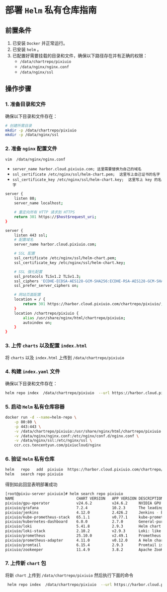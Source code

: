 # 部署 `Helm` 私有仓库指南

## 前置条件

1. 已安装 `Docker` 并正常运行。
2. 已安装 `helm` 。
3. 已配置好需要挂载的目录和文件，确保以下路径存在并有正确的权限：
   - `/data/chartrepo/pixiuio`
   - `/data/nginx/nginx.conf`
   - `/data/nginx/ssl`

## 操作步骤

### 1. 准备目录和文件

确保以下目录和文件存在：
```bash
# 创建所需目录
mkdir -p /data/chartrepo/pixiuio
mkdir -p /data/nginx/ssl
```

### 2. 准备 `nginx` 配置文件
```bash
vim  /data/nginx/nginx.conf
```

   - `server_name harbor.cloud.pixiuio.com; 这里需要替换为自己的域名`
   - `ssl_certificate /etc/nginx/ssl/helm-chart.pem;  这里写上自己证书的名字`
   - `ssl_certificate_key /etc/nginx/ssl/helm-chart.key;  这里写上 key 的名字`

```bash
server {
    listen 80;
    server_name localhost;

    # 重定向所有 HTTP 请求到 HTTPS
    return 301 https://$host$request_uri;
}

server {
    listen 443 ssl;
    # 配置域名
    server_name harbor.cloud.pixiuio.com;

    # SSL 配置
    ssl_certificate /etc/nginx/ssl/helm-chart.pem;
    ssl_certificate_key /etc/nginx/ssl/helm-chart.key;

    # SSL 强化配置
    ssl_protocols TLSv1.2 TLSv1.3;
    ssl_ciphers 'ECDHE-ECDSA-AES128-GCM-SHA256:ECDHE-RSA-AES128-GCM-SHA256:...';
    ssl_prefer_server_ciphers on;

    # 网站页面配置
    location = / {
        return 301 https://harbor.cloud.pixiuio.com/chartrepo/pixiuio/;
    }
    location /chartrepo/pixiuio {
        alias /usr/share/nginx/html/chartrepo/pixiuio;
        autoindex on;
    }
}
```

### 3. 上传 `charts` 以及配置 `index.html`


将 `charts` 以及 `index.html`  上传到 `/data/chartrepo/pixiuio`


### 4. 构建 `index.yaml` 文件

确保以下目录和文件存在：
```bash
helm repo index  /data/chartrepo/pixiuio  --url https://harbor.cloud.pixiuio.com/chartrepo/pixiuio
```
### 5. 启动 `Helm` 私有仓库容器

```bash
docker run -d --name=helm-repo \
    -p 80:80 \
    -p 443:443 \
    -v /data/chartrepo/pixiuio:/usr/share/nginx/html/chartrepo/pixiuio \
    -v /data/nginx/nginx.conf:/etc/nginx/conf.d/nginx.conf \
    -v /data/nginx/ssl:/etc/nginx/ssl \
    ccr.ccs.tencentyun.com/pixiucloud/nginx

```

### 6. 验证 `Helm` 私有仓库

```bash
helm   repo   add  pixiuio  https://harbor.cloud.pixiuio.com/chartrepo/pixiuio
helm   search repo pixiuio
```

得到如此回显表明部署成功

```bash
[root@pixiu-server pixiuio]# helm search repo pixiuio
NAME                           	CHART VERSION	APP VERSION	DESCRIPTION
pixiuio/gpu-operator         	v24.6.2      	v24.6.2    	NVIDIA GPU Operator creates/configures/manages ...
pixiuio/grafana              	7.2.4        	10.2.3     	The leading tool for querying and visualizing t...
pixiuio/jenkins              	4.12.0       	2.426.2    	Jenkins - Build great things at any scale! The ...
pixiuio/kube-prometheus-stack	65.1.1       	v0.77.1    	kube-prometheus-stack collects Kubernetes manif...
pixiuio/kubernetes-dashboard 	6.0.0        	2.7.0      	General-purpose web UI for Kubernetes clusters
pixiuio/loki                 	5.41.8       	2.9.3      	Helm chart for Grafana Loki in simple, scalable...
pixiuio/loki-stack           	2.10.2       	v2.9.3     	Loki: like Prometheus, but for logs.
pixiuio/prometheus           	25.10.0      	v2.49.1    	Prometheus is a monitoring system and time seri...
pixiuio/prometheus-adapter   	4.11.0       	v0.12.0    	A Helm chart for k8s prometheus adapter
pixiuio/promtail             	6.15.4       	2.9.3      	Promtail is an agent which ships the contents o...
pixiuio/zookeeper            	11.4.9       	3.8.2      	Apache ZooKeeper provides a reliable, centraliz...
```

### 7. 上传新 `chart` 包

将新 `chart` 上传到  `/data/chartrepo/pixiuio` 
然后执行下面的命令

```bash
 helm repo index  /data/chartrepo/pixiuio  --url https://harbor.cloud.pixiuio.com/chartrepo/pixiuio
```

